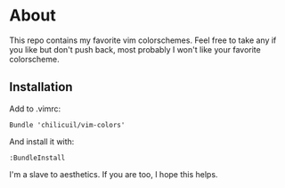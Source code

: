 About
=====

This repo contains my favorite vim colorschemes. Feel free to take any if you like but don't push back, most probably I won't like your favorite colorscheme.

Installation
------------

Add to .vimrc:

    Bundle 'chilicuil/vim-colors'

And install it with:

    :BundleInstall

I'm a slave to aesthetics. If you are too, I hope this helps.
